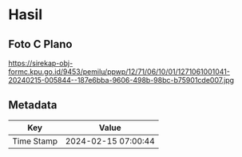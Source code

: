 # Hasil

## Foto C Plano

https://sirekap-obj-formc.kpu.go.id/9453/pemilu/ppwp/12/71/06/10/01/1271061001041-20240215-005844--187e6bba-9606-498b-98bc-b75901cde007.jpg


## Metadata

| Key        | Value               |
| ---------- | ------------------- |
| Time Stamp | 2024-02-15 07:00:44 |



